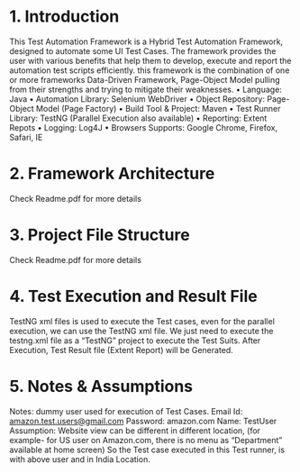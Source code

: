 
# 1. Introduction
This Test Automation Framework is a Hybrid Test Automation Framework, designed to automate some UI Test Cases. The framework provides the user with various benefits that help them to develop, execute and report the automation test scripts efficiently. this framework is the combination of one or more frameworks Data-Driven Framework, Page-Object Model pulling from their strengths and trying to mitigate their weaknesses.
• Language: Java
• Automation Library: Selenium WebDriver
• Object Repository: Page-Object Model (Page Factory)
• Build Tool & Project: Maven
• Test Runner Library: TestNG (Parallel Execution also available)
• Reporting: Extent Repots
• Logging: Log4J
• Browsers Supports: Google Chrome, Firefox, Safari, IE
# 2. Framework Architecture
Check Readme.pdf for more details
# 3. Project File Structure
Check Readme.pdf for more details
# 4. Test Execution and Result File
TestNG xml files is used to execute the Test cases, even for the parallel execution, we can use the TestNG xml file. We just need to execute the testng.xml file as a “TestNG” project to execute the Test Suits.
After Execution, Test Result file (Extent Report) will be Generated.
# 5. Notes & Assumptions
Notes: dummy user used for execution of Test Cases.
Email Id: amazon.test.users@gmail.com
Password: amazon.com
Name: TestUser
Assumption:
Website view can be different in different location, (for example- for US user on Amazon.com, there is no menu as “Department” available at home screen)
So the Test case executed in this Test runner, is with above user and in India Location.
